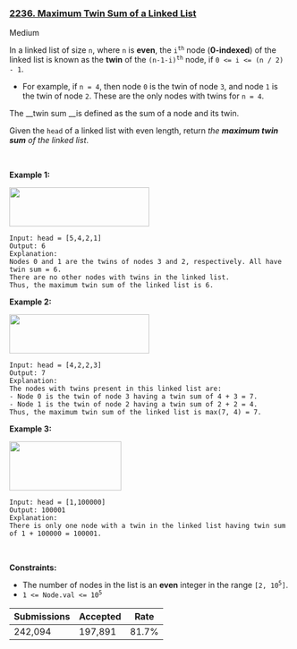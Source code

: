 ### [2236. Maximum Twin Sum of a Linked List](https://leetcode.com/problems/maximum-twin-sum-of-a-linked-list/?envType=daily-question&envId=2023-05-17)

Medium

In a linked list of size `` n ``, where `` n `` is __even__, the <code>i<sup>th</sup></code> node (__0-indexed__) of the linked list is known as the __twin__ of the <code>(n-1-i)<sup>th</sup></code> node, if `` 0 <= i <= (n / 2) - 1 ``.

*   For example, if `` n = 4 ``, then node `` 0 `` is the twin of node `` 3 ``, and node `` 1 `` is the twin of node `` 2 ``. These are the only nodes with twins for `` n = 4 ``.

The __twin sum __is defined as the sum of a node and its twin.

Given the `` head `` of a linked list with even length, return _the __maximum twin sum__ of the linked list_.

 

<strong class="example">Example 1:</strong>

<img alt="" src="https://assets.leetcode.com/uploads/2021/12/03/eg1drawio.png" style="width: 250px; height: 70px;"/>

```
Input: head = [5,4,2,1]
Output: 6
Explanation:
Nodes 0 and 1 are the twins of nodes 3 and 2, respectively. All have twin sum = 6.
There are no other nodes with twins in the linked list.
Thus, the maximum twin sum of the linked list is 6. 
```

<strong class="example">Example 2:</strong>

<img alt="" src="https://assets.leetcode.com/uploads/2021/12/03/eg2drawio.png" style="width: 250px; height: 70px;"/>

```
Input: head = [4,2,2,3]
Output: 7
Explanation:
The nodes with twins present in this linked list are:
- Node 0 is the twin of node 3 having a twin sum of 4 + 3 = 7.
- Node 1 is the twin of node 2 having a twin sum of 2 + 2 = 4.
Thus, the maximum twin sum of the linked list is max(7, 4) = 7. 
```

<strong class="example">Example 3:</strong>

<img alt="" src="https://assets.leetcode.com/uploads/2021/12/03/eg3drawio.png" style="width: 200px; height: 88px;"/>

```
Input: head = [1,100000]
Output: 100001
Explanation:
There is only one node with a twin in the linked list having twin sum of 1 + 100000 = 100001.
```

 

__Constraints:__

*   The number of nodes in the list is an __even__ integer in the range <code>[2, 10<sup>5</sup>]</code>.
*   <code>1 <= Node.val <= 10<sup>5</sup></code>

| Submissions    | Accepted     | Rate   |
| -------------- | ------------ | ------ |
| 242,094 | 197,891 | 81.7% |